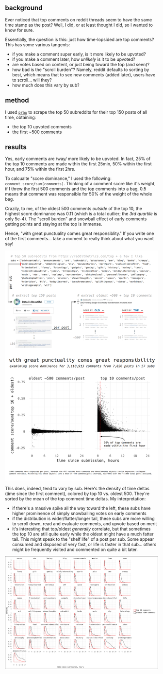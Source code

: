 ## background

Ever noticed that top comments on reddit threads seem to have the same time stamp as the post? Well, I did, or at least thought I did, so I wanted to know for sure.

Essentially, the question is this: just how time-lopsided are top comments? This has some various tangents:
- if you make a comment super early, is it more likely to be upvoted?
- if you make a comment later, how *unlikely* is it to be upvoted?
- are votes based on content, or just being toward the top (and seen)?
- how bad is the "scroll burden"? Namely, reddit defaults to sorting by best, which means that to see new comments (added later), users have to scroll... will they?
- how much does this vary by sub?

## method

I used [`praw`](https://praw.readthedocs.io/en/latest/) to scrape the top 50 subreddits for their top 150 posts of all time, obtaining:
- the top 10 upvoted comments
- the first ~500 comments

## results

Yes, early comments are /way/ more likely to be upvoted. In fact, 25% of the top 10 comments are made within the first 25min, 50% within the first hour, and 75% within the first 2hrs.

To calcualte "score dominance," I used the following: `comment_score/sum(comments)`. Thinking of a comment score like it's weight, if I threw the first 500 comments and the top comments into a bag, 0.5 means that comment was responsible for 50% of the weight of the whole bag.

Crazily, to me, of the oldest 500 comments *outside* of the top 10, the highest score dominance was 0.11 (which is a total outlier; the *3rd quartile* is only 5e-4). The "scroll burden" and snowball effect of early comments getting points and staying at the top is immense.

Hence, "with great punctuality comes great responsiblity." If you write one of the first comments... take a moment to really think about what you want say!

![infographic](https://github.com/jwhendy/reddit-comment-scraper/blob/master/infographic.png)

This does, indeed, tend to vary by sub. Here's the density of time deltas (time since the first comment), colored by top 10 vs. oldest 500. They're sorted by the mean of the top comment time deltas. My interpretation:
- if there's a massive spike all the way toward the left, these subs have higher prominence of simply snowballing votes on early comments
- if the distribution is wider/flatter/longer tail, these subs are more willing to scroll down, read and evaluate comments, and upvote based on merit
- it's interesting that top/oldest *generally* correlate, but that sometimes the top 10 are still quite early while the oldest might have a much fatter tail. This might speak to the "shelf life" of a post per sub. Some appear consumed and disposed of very fast, or life is faster in that sub... others might be frequently visited and commented on quite a bit later.

![infographic](https://github.com/jwhendy/reddit-comment-scraper/blob/master/oldest-vs-top_by-sub.png)
